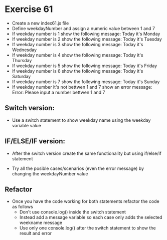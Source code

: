 # Exercise 61

- Create a new index61.js file
- Define weekdayNumber and assign a numeric value between 1 and 7
- If weekday number is 1 show the following message: Today it's Monday
- If weekday number is 2 show the following message: Today it's Tuesday
- If weekday number is 3 show the following message: Today it's Wednesday
- If weekday number is 4 show the following message: Today it's Thursday
- If weekday number is 5 show the following message: Today it's Friday
- If weekday number is 6 show the following message: Today it's Saturday
- If weekday number is 7 show the following message: Today it's Sunday
- If weekday number it's not bettwen 1 and 7 show an error message: Error: Please input a number bettwen 1 and 7

## Switch version:

- Use a switch statement to show weekday name using the weekday variable value

## IF/ELSE/IF version:

- After the switch version create the same functionality but using if/else/if statement

- Try all the posible cases/scenarios (even the error message) by changing the weekdayNumber value

## Refactor

- Once you have the code working for both statements refactor the code as follows
  - Don't use console.log() inside the switch statement
  - Instead add a message variable so each case only adds the selected weekname message
  - Use only one console.log() after the switch statement to show the result and error
